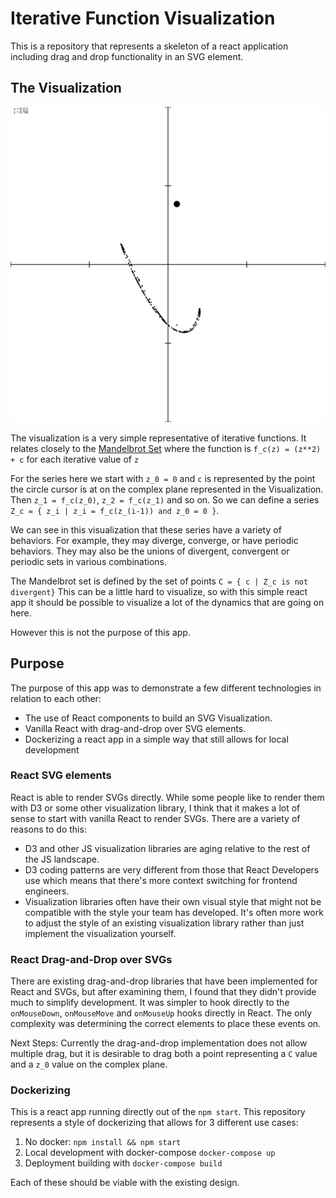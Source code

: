 # Iterative Function Visualization

This is a repository that represents a skeleton of a react application including
drag and drop functionality in an SVG element.

## The Visualization

![Visualiztion Example](./imgs/example_visualization.svg)

The visualization is a very simple representative of iterative functions.
It relates closely to the [Mandelbrot Set](https://en.wikipedia.org/wiki/Mandelbrot_set)
where the function is `f_c(z) = (z**2) + c` for each iterative value of `z`

For the series here we start with `z_0 = 0` and `c` is represented by the point
the circle cursor is at on the complex plane represented in the Visualization.
Then `z_1 = f_c(z_0)`, `z_2 = f_c(z_1)` and so on. So we can define a series
`Z_c = { z_i | z_i = f_c(z_(i-1)) and z_0 = 0 }`.

We can see in this visualization that these series have a variety of behaviors.
For example, they may diverge, converge, or have periodic behaviors. They may
also be the unions of divergent, convergent or periodic sets in various
combinations.

The Mandelbrot set is defined by the set of points `C = { c | Z_c is not divergent}`
This can be a little hard to visualize, so with this simple react app it should be
possible to visualize a lot of the dynamics that are going on here.

However this is not the purpose of this app.

## Purpose

The purpose of this app was to demonstrate a few different technologies in
relation to each other:

- The use of React components to build an SVG Visualization.
- Vanilla React with drag-and-drop over SVG elements.
- Dockerizing a react app in a simple way that still allows for local development

### React SVG elements

React is able to render SVGs directly. While some people like to render them with
D3 or some other visualization library, I think that it makes a lot of sense to
start with vanilla React to render SVGs. There are a variety of reasons to do this:

- D3 and other JS visualization libraries are aging relative to the rest of the
  JS landscape.
- D3 coding patterns are very different from those that React Developers use
  which means that there's more context switching for frontend engineers.
- Visualization libraries often have their own visual style that might not be
  compatible with the style your team has developed. It's often more work to
  adjust the style of an existing visualization library rather than just implement
  the visualization yourself.

### React Drag-and-Drop over SVGs

There are existing drag-and-drop libraries that have been implemented for React
and SVGs, but after examining them, I found that they didn't provide much to
simplify development. It was simpler to hook directly to the `onMouseDown`,
`onMouseMove` and `onMouseUp` hooks directly in React. The only complexity
was determining the correct elements to place these events on.

Next Steps:
Currently the drag-and-drop implementation does not allow multiple drag, but
it is desirable to drag both a point representing a `C` value and a `z_0` value
on the complex plane.

### Dockerizing

This is a react app running directly out of the `npm start`. This repository
represents a style of dockerizing that allows for 3 different use cases:

1. No docker: `npm install && npm start`
2. Local development with docker-compose `docker-compose up`
3. Deployment building with `docker-compose build`

Each of these should be viable with the existing design.

